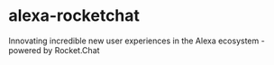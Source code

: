 # alexa-rocketchat
Innovating incredible new user experiences in the Alexa ecosystem - powered by Rocket.Chat
